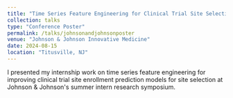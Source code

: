 ```yaml
---
title: "Time Series Feature Engineering for Clinical Trial Site Selection"
collection: talks
type: "Conference Poster"
permalink: /talks/johnsonandjohnsonposter
venue: "Johnson & Johnson Innovative Medicine"
date: 2024-08-15
location: "Titusville, NJ"
---
```


I presented my internship work on time series feature engineering for improving clinical trial site enrollment prediction models for site selection at Johnson & Johnson's summer intern research symposium.
